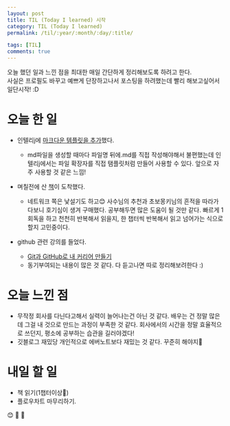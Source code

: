 ```yaml
---
layout: post
title: TIL (Today I learned) 시작
category: TIL (Today I learned)
permalink: /til/:year/:month/:day/:title/

tags: [TIL]
comments: true
---
```


오늘 했던 일과 느낀 점을 최대한 매일 간단하게 정리해보도록 하려고 한다.  
사실은 프로필도 바꾸고 예쁘게 단장하고나서 포스팅을 하려했는데 빨리 해보고싶어서 일단시작! :D

# 오늘 한 일
- 인텔리j에 [마크다운 템플릿을 추가](https://jojoldu.tistory.com/128)했다. 
    - md파일을 생성할 때마다 파일명 뒤에.md를 직접 작성해야해서 불편했는데 인텔리j에서는 파일 확장자를 직접 탬플릿처럼 만들어 사용할 수 있다. 앞으로 자주 사용할 것 같은 느낌! 

- 며칠전에 산 [책](https://book.naver.com/bookdb/book_detail.nhn?bid=8657832)이 도착했다. 
    - 네트워크 쪽은 낯설기도 하고:blush: 사수님의 추천과 초보몽키님의 흔적을 따라가다보니 호기심이 생겨 구매했다. 공부해두면 많은 도움이 될 것만 같다. 빠르게 1회독을 하고 천천히 반복해서 읽을지, 한 챕터씩 반복해서 읽고 넘어가는 식으로 할지 고민중이다.

- github 관련 강의를 들었다.
    - [Git과 GitHub로 내 커리어 만들기](https://tacademy.skplanet.com/live/player/onlineLectureDetail.action?seq=130)
    - 동기부여되는 내용이 많은 것 같다. 다 듣고나면 따로 정리해보려한다 :)

# 오늘 느낀 점
- 무작정 회사를 다닌다고해서 실력이 늘어나는건 아닌 것 같다. 배우는 건 정말 많은데 그걸 내 것으로 만드는 과정이 부족한 것 같다. 회사에서의 시간을 정말 효율적으로 쓰던지, 평소에 공부하는 습관을 길러야겠다! 
- 깃블로그 재밌당 개인적으로 에버노트보다 재밌는 것 같다. 꾸준히 해야지:pray:


# 내일 할 일
- 책 읽기(1챕터이상:imp:)
- 플로우차트 마무리하기.

:blush:
:abcd:
:goggles:
